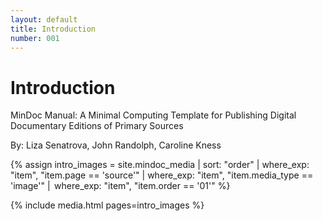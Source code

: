 ```yaml
---
layout: default
title: Introduction
number: 001
---
```


# Introduction

MinDoc Manual: A Minimal Computing Template for Publishing Digital Documentary Editions of Primary Sources

By: Liza Senatrova, John Randolph, Caroline Kness

{% assign intro_images = site.mindoc_media | sort: "order" | where_exp: "item", "item.page == 'source'" | where_exp: "item", "item.media_type == 'image'" |  where_exp: "item", "item.order == '01'" %} 

{% include media.html pages=intro_images %} 
